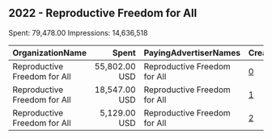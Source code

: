## 2022 - Reproductive Freedom for All 
Spent: 79,478.00
Impressions: 14,636,518

|OrganizationName|Spent|PayingAdvertiserNames|CreativeUrls|Impressions|Genders|AgeBrackets|CountryCodes|BillingAddresses|CandidateBallotInformation|
|:---|---:|:---|:---|---:|:---|:---|:---|:---|:---|
|Reproductive Freedom for All|55,802.00 USD|Reproductive Freedom for All|[0](https://www.snap.com/political-ads/asset/09b7bf4105f3bcd2028c7dbe3bd026858f378f8c03d4b930e5fa168ff826a7a3?mediaType=mp4)|9,985,752||18+|united states|US||
|Reproductive Freedom for All|18,547.00 USD|Reproductive Freedom for All|[1](https://www.snap.com/political-ads/asset/187e6a77d8498028f3fcc69593922db52422486a5bf674581beac1ebbcd05d0e?mediaType=mp4)|3,786,907||18+|united states|US||
|Reproductive Freedom for All|5,129.00 USD|Reproductive Freedom for All|[2](https://www.snap.com/political-ads/asset/e48310cba84050526b837bfa0c90df28e58eb9721b60e3121f8a58f9a71f6c9e?mediaType=mp4)|863,859||18+|united states|US||
